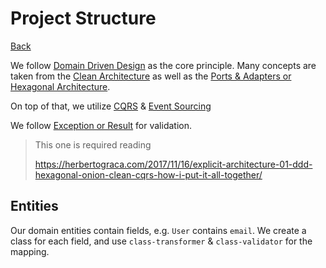 # Project Structure

[Back](../../README.md)

We follow [Domain Driven Design](https://martinfowler.com/bliki/DomainDrivenDesign.html) as the core principle. Many concepts are taken from the [Clean Architecture](https://blog.cleancoder.com/uncle-bob/2012/08/13/the-clean-architecture.html) as well as the [Ports & Adapters or Hexagonal Architecture](https://www.thinktocode.com/2018/07/19/ports-and-adapters-architecture).

On top of that, we utilize [CQRS](https://docs.microsoft.com/en-us/azure/architecture/patterns/cqrs) & [Event Sourcing](https://microservices.io/patterns/data/event-sourcing.html)

We follow [Exception or Result](https://enterprisecraftsmanship.com/posts/error-handling-exception-or-result) for validation.

> This one is required reading
>
> https://herbertograca.com/2017/11/16/explicit-architecture-01-ddd-hexagonal-onion-clean-cqrs-how-i-put-it-all-together/

## Entities

Our domain entities contain fields, e.g. `User` contains `email`. We create a class for each field, and use `class-transformer` & `class-validator` for the mapping.
